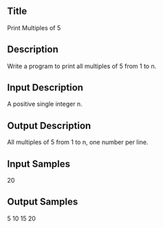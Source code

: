 ## Title
Print Multiples of 5

## Description
Write a program to print all multiples of 5 from 1 to n.

## Input Description
A positive single integer n.

## Output Description
All multiples of 5 from 1 to n, one number per line.

## Input Samples
20

## Output Samples
5
10
15
20

